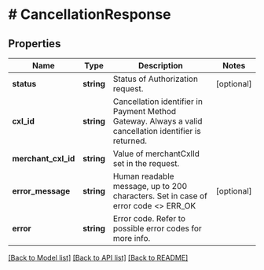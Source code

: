 # # CancellationResponse

## Properties

Name | Type | Description | Notes
------------ | ------------- | ------------- | -------------
**status** | **string** | Status of Authorization request. | [optional]
**cxl_id** | **string** | Cancellation identifier in Payment Method Gateway. Always a valid cancellation identifier is returned. |
**merchant_cxl_id** | **string** | Value of merchantCxlId set in the request. |
**error_message** | **string** | Human readable message, up to 200 characters. Set in case of error code &lt;&gt; ERR_OK | [optional]
**error** | **string** | Error code. Refer to possible error codes for more info. |

[[Back to Model list]](../../README.md#models) [[Back to API list]](../../README.md#endpoints) [[Back to README]](../../README.md)
